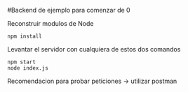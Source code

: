 

#Backend de ejemplo para comenzar de 0


Reconstruir modulos de Node
```
npm install
```

Levantar el servidor con cualquiera de estos dos comandos
```
npm start 
node index.js
```

Recomendacion para probar peticiones -> utilizar postman
